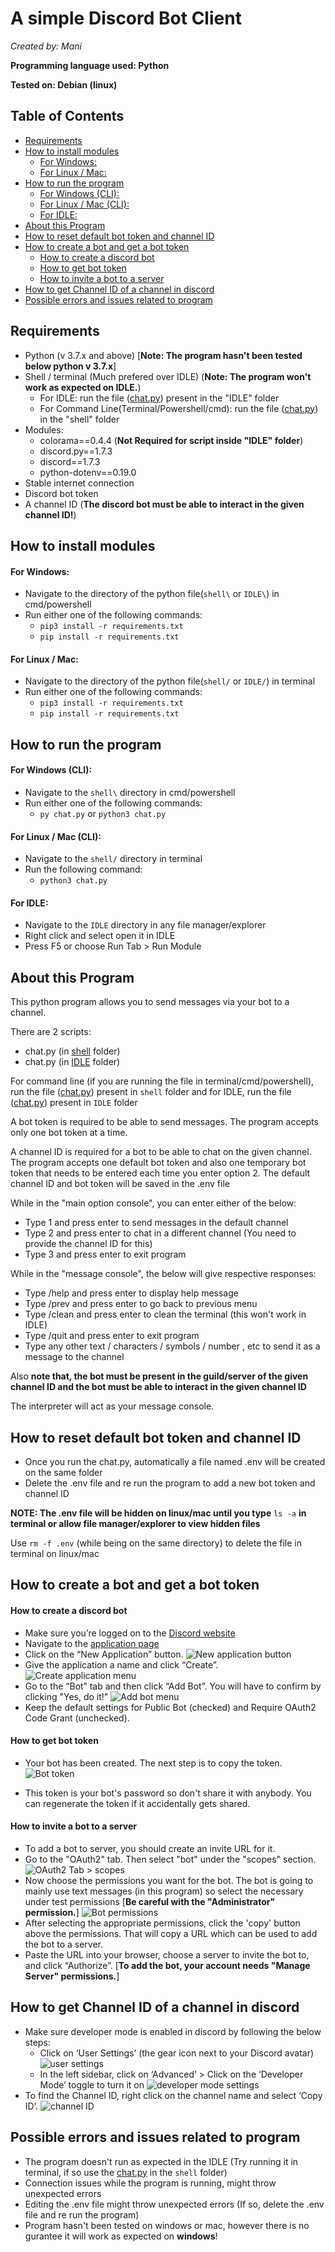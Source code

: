 # A simple Discord Bot Client
  
*Created by: Mani*

**Programming language used: Python**

**Tested on: Debian (linux)**

## Table of Contents

* [Requirements](#requirements)
* [How to install modules](#how-to-install-modules)
   * [For Windows:](#for-windows)
   * [For Linux / Mac:](#for-linux--mac)
* [How to run the program](#how-to-run-the-program)
   * [For Windows (CLI):](#for-windows-cli)
   * [For Linux / Mac (CLI):](#for-linux--mac-cli)
   * [For IDLE:](#for-idle)
* [About this Program](#about-this-program)
* [How to reset default bot token and channel ID](#how-to-reset-default-bot-token-and-channel-id)
* [How to create a bot and get a bot token](#how-to-create-a-bot-and-get-a-bot-token)
   * [How to create a discord bot](#how-to-create-a-discord-bot)
   * [How to get bot token](#how-to-get-bot-token)
   * [How to invite a bot to a server](#how-to-invite-a-bot-to-a-server)
* [How to get Channel ID of a channel in discord](#how-to-get-channel-id-of-a-channel-in-discord)
* [Possible errors and issues related to program](#possible-errors-and-issues-related-to-program)


## Requirements

* Python (v 3.7.x and above) \[**Note: The program hasn't been tested below python v 3.7.x**\]
* Shell / terminal (Much prefered over IDLE)
    (**Note: The program won't work as expected on IDLE.**)
    * For IDLE: run the file ([chat.py](IDLE/chat.py)) present in the "IDLE" folder
    * For Command Line(Terminal/Powershell/cmd): run the file ([chat.py](shell/chat.py)) in the "shell" folder
* Modules:
   * colorama==0.4.4  (**Not Required for script inside "IDLE" folder**)
   * discord.py==1.7.3
   * discord==1.7.3
   * python-dotenv==0.19.0
* Stable internet connection
* Discord bot token
* A channel ID (**The discord bot must be able to interact in the given channel ID!**)

## How to install modules

#### For Windows:
* Navigate to the directory of the python file(`shell\` or `IDLE\`) in cmd/powershell
* Run either one of the following commands:
   * `pip3 install -r requirements.txt` 
   * `pip install -r requirements.txt`

#### For Linux / Mac:

* Navigate to the directory of the python file(`shell/` or `IDLE/`) in terminal
* Run either one of the following commands:
   * `pip3 install -r requirements.txt` 
   * `pip install -r requirements.txt`

## How to run the program

#### For Windows (CLI):

* Navigate to the `shell\` directory in cmd/powershell
* Run either one of the following commands:
   * `py chat.py` or `python3 chat.py`

#### For Linux / Mac (CLI):

* Navigate to the `shell/` directory in terminal
* Run the following command:
   * `python3 chat.py`

#### For IDLE:

* Navigate to the `IDLE` directory in any file manager/explorer
* Right click and select open it in IDLE
* Press F5 or choose Run Tab > Run Module 

## About this Program

This python program allows you to send messages via your bot to a channel.

There are 2 scripts:
   * chat.py (in [shell](shell/) folder)
   * chat.py (in [IDLE](IDLE/) folder)

For command line (if you are running the file in terminal/cmd/powershell), run the file ([chat.py](shell/chat.py)) present in `shell` folder and
for IDLE, run the file ([chat.py](IDLE/chat.py)) present in `IDLE` folder


A bot token is required to be able to send messages. The program accepts only one bot token at a time. 

A channel ID is required for a bot to be able to chat on the given channel.
The program accepts one default bot token and also one temporary bot token that needs to be entered each time you enter option 2.
The default channel ID and bot token will be saved in the .env file

While in the "main option console", you can enter either of the below:
   * Type 1 and press enter to send messages in the default channel
   * Type 2 and press enter to chat in a different channel (You need to provide the channel ID for this)
   * Type 3 and press enter to exit program

While in the "message console", the below will give respective responses:
   * Type /help and press enter to display help message
   * Type /prev and press enter to go back to previous menu
   * Type /clean and press enter to clean the terminal (this won't work in IDLE)
   * Type /quit and press enter to exit program
   * Type any other text / characters / symbols / number , etc to send it as a message to the channel


Also **note that, the bot must be present in the guild/server of the given channel ID and the bot must be able to interact in the given channel ID**

The interpreter will act as your message console.

## How to reset default bot token and channel ID

* Once you run the chat.py, automatically a file named .env will be created on the same folder
* Delete the .env file and re run the program to add a new bot token and channel ID

**NOTE: The .env file will be hidden on linux/mac until you type** `ls -a` **in terminal or allow file manager/explorer to view hidden files**

Use `rm -f .env` (while being on the same directory) to delete the file in terminal on linux/mac 

## How to create a bot and get a bot token

#### How to create a discord bot

* Make sure you’re logged on to the [Discord website](https://discord.com/)
* Navigate to the [application page](https://discord.com/developers/applications)
* Click on the “New Application” button.
 ![New application button](images/new_app_btn.png)
* Give the application a name and click “Create”.
![Create application menu](images/create_application.png)
* Go to the “Bot” tab and then click “Add Bot”. You will have to confirm by clicking "Yes, do it!"
![Add bot menu](images/add_bot.png)
* Keep the default settings for Public Bot (checked) and Require OAuth2 Code Grant (unchecked).

#### How to get bot token

* Your bot has been created. The next step is to copy the token.
![Bot token](images/bot_token.png)

* This token is your bot's password so don't share it with anybody. You can regenerate the token if it accidentally gets shared.

#### How to invite a bot to a server

* To add a bot to server, you should create an invite URL for it.
* Go to the "OAuth2" tab. Then select "bot" under the "scopes" section.
![OAuth2 Tab > scopes](images/scope_section.png)
* Now choose the permissions you want for the bot. 
The bot is going to mainly use text messages (in this program) so select the necessary under test permissions
 \[**Be careful with the "Administrator" permission.**\]
![Bot permissions](images/bot_permissions.png)
* After selecting the appropriate permissions, click the 'copy' button above the permissions. 
That will copy a URL which can be used to add the bot to a server.
* Paste the URL into your browser, choose a server to invite the bot to, and click “Authorize”.
\[**To add the bot, your account needs "Manage Server" permissions.**\]

## How to get Channel ID of a channel in discord

* Make sure developer mode is enabled in discord by following the below steps:
   * Click on ‘User Settings’ (the gear icon next to your Discord avatar)
    ![user settings](images/user_settings.png)
   * In the left sidebar, click on ‘Advanced’ > Click on the ‘Developer Mode’ toggle to turn it on
    ![developer mode settings](images/developer_mode.png)
* To find the Channel ID, right click on the channel name and select ‘Copy ID’.
![channel ID](images/channel_id.png) 

## Possible errors and issues related to program

* The program doesn't run as expected in the IDLE (Try running it in terminal, if so use the [chat.py](shell/chat.py) in the `shell` folder)
* Connection issues while the program is running, might throw unexpected errors
* Editing the .env file might throw unexpected errors (If so, delete the .env file and re run the program)
* Program hasn't been tested on windows or mac, however there is no gurantee it will work as expected on **windows**!

